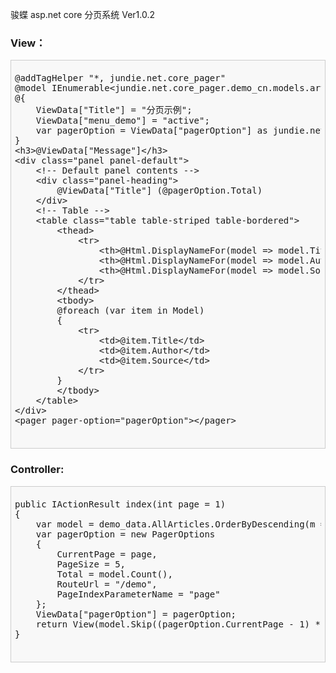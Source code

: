 ﻿骏蝶 asp.net core 分页系统 Ver1.0.2
<h3>View：</h3>
<div style="padding: 6px;border: #CCC 1px solid;background-color: #F8F8F8;">
	<pre>
@addTagHelper &quot;*, jundie.net.core_pager&quot;
@model IEnumerable&lt;jundie.net.core_pager.demo_cn.models.article&gt;
@{
    ViewData[&quot;Title&quot;] = &quot;分页示例&quot;;
    ViewData[&quot;menu_demo&quot;] = &quot;active&quot;;
    var pagerOption = ViewData[&quot;pagerOption&quot;] as jundie.net.core_pager.PagerOptions;
}
&lt;h3&gt;@ViewData[&quot;Message&quot;]&lt;/h3&gt;
&lt;div class=&quot;panel panel-default&quot;&gt;
    &lt;!-- Default panel contents --&gt;
    &lt;div class=&quot;panel-heading&quot;&gt;
    	@ViewData[&quot;Title&quot;] (@pagerOption.Total)
    &lt;/div&gt;
    &lt;!-- Table --&gt;
    &lt;table class=&quot;table table-striped table-bordered&quot;&gt;
        &lt;thead&gt;
            &lt;tr&gt;
                &lt;th&gt;@Html.DisplayNameFor(model =&gt; model.Title)&lt;/th&gt;
                &lt;th&gt;@Html.DisplayNameFor(model =&gt; model.Author)&lt;/th&gt;
                &lt;th&gt;@Html.DisplayNameFor(model =&gt; model.Source)&lt;/th&gt;
            &lt;/tr&gt;
        &lt;/thead&gt;
        &lt;tbody&gt;
        @foreach (var item in Model)
        {
            &lt;tr&gt;
                &lt;td&gt;@item.Title&lt;/td&gt;
                &lt;td&gt;@item.Author&lt;/td&gt;
                &lt;td&gt;@item.Source&lt;/td&gt;
            &lt;/tr&gt;
        }
        &lt;/tbody&gt;
    &lt;/table&gt;
&lt;/div&gt;
&lt;pager pager-option=&quot;pagerOption&quot;&gt;&lt;/pager&gt;
	</pre>
</div>
<h3>Controller:</h3>
<div style="padding: 6px;border: #CCC 1px solid;background-color: #F8F8F8;">
	<pre>
public IActionResult index(int page = 1)
{
    var model = demo_data.AllArticles.OrderByDescending(m => m.PubDate);
    var pagerOption = new PagerOptions
    {
        CurrentPage = page,
        PageSize = 5,
        Total = model.Count(),
        RouteUrl = "/demo",
        PageIndexParameterName = "page"
    };
    ViewData["pagerOption"] = pagerOption;
    return View(model.Skip((pagerOption.CurrentPage - 1) * pagerOption.PageSize).Take(pagerOption.PageSize));
}
	</pre>
</div>